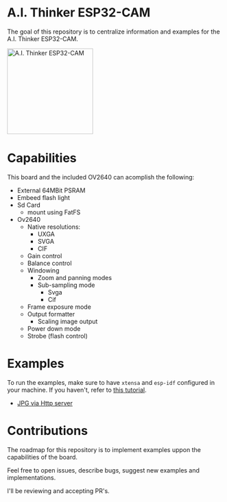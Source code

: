 # A.I. Thinker ESP32-CAM

The goal of this repository is to centralize information and examples for the A.I. Thinker ESP32-CAM.

<img src="https://www.open-electronics.org/wp-content/uploads/2018/10/ESP32-CAM.jpg" width="auto" height="200" alt="A.I. Thinker ESP32-CAM" />

# Capabilities

This board and the included OV2640 can acomplish the following:

- External 64MBit PSRAM
- Embeed flash light
- Sd Card
  - mount using FatFS
- Ov2640
  - Native resolutions:
    - UXGA
    - SVGA
    - CIF
  - Gain control
  - Balance control
  - Windowing
    - Zoom and panning modes
    - Sub-sampling mode
      - Svga
      - Cif
  - Frame exposure mode
  - Output formatter
    - Scaling image output
  - Power down mode
  - Strobe (flash control)

# Examples

To run the examples, make sure to have `xtensa` and `esp-idf` configured in your machine. If you haven't, refer to [this tutorial](https://docs.espressif.com/projects/esp-idf/en/latest/get-started/index.html).

- [JPG via Http server](./examples/http_jpg)

# Contributions

The roadmap for this repository is to implement examples uppon the capabilities of the board.

Feel free to open issues, describe bugs, suggest new examples and implementations.

I'll be reviewing and accepting PR's.
